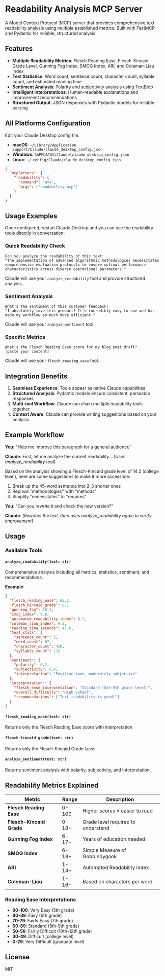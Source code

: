 # Readability Analysis MCP Server

A Model Context Protocol (MCP) server that provides comprehensive text readability analysis using multiple established metrics. Built with FastMCP and Pydantic for reliable, structured analysis.

## Features

- **Multiple Readability Metrics**: Flesch Reading Ease, Flesch-Kincaid Grade Level, Gunning Fog Index, SMOG Index, ARI, and Coleman-Liau Index
- **Text Statistics**: Word count, sentence count, character count, syllable count, and estimated reading time
- **Sentiment Analysis**: Polarity and subjectivity analysis using TextBlob
- **Intelligent Interpretations**: Human-readable explanations and improvement recommendations
- **Structured Output**: JSON responses with Pydantic models for reliable parsing

## All Platforms Configuration

Edit your Claude Desktop config file:

- **macOS**: `~/Library/Application Support/Claude/claude_desktop_config.json`
- **Windows**: `%APPDATA%\Claude\claude_desktop_config.json`  
- **Linux**: `~/.config/Claude/claude_desktop_config.json`

```json
{
  "mcpServers": {
    "readability": {
      "command": "uvx",
      "args": ["readability-mcp"]
    }
  }
}
```

## Usage Examples

Once configured, restart Claude Desktop and you can use the readability tools directly in conversation:

### Quick Readability Check

```text
Can you analyze the readability of this text:
"The implementation of advanced algorithmic methodologies necessitates comprehensive evaluation protocols to ensure optimal performance characteristics across diverse operational parameters."
```

Claude will use your `analyze_readability` tool and provide structured analysis.

### Sentiment Analysis

```text
What's the sentiment of this customer feedback:
"I absolutely love this product! It's incredibly easy to use and has made my workflow so much more efficient."
```

Claude will use your `analyze_sentiment` tool.

### Specific Metrics

```text
What's the Flesch Reading Ease score for my blog post draft?
[paste your content]
```

Claude will use your `flesch_reading_ease` tool.

## Integration Benefits

1. **Seamless Experience**: Tools appear as native Claude capabilities
2. **Structured Analysis**: Pydantic models ensure consistent, parseable responses
3. **Multi-tool Workflow**: Claude can chain multiple readability tools together
4. **Context Aware**: Claude can provide writing suggestions based on your analysis

## Example Workflow

**You**: "Help me improve this paragraph for a general audience"

**Claude**: First, let me analyze the current readability...
*[Uses analyze_readability tool]*

Based on the analysis showing a Flesch-Kincaid grade level of 14.2 (college level), here are some suggestions to make it more accessible:

1. Break up the 45-word sentence into 2-3 shorter ones
2. Replace "methodologies" with "methods"
3. Simplify "necessitates" to "requires"

**You**: "Can you rewrite it and check the new version?"

**Claude**: *[Rewrites the text, then uses analyze_readability again to verify improvement]*

## Usage

### Available Tools

#### `analyze_readability(text: str)`

Comprehensive analysis including all metrics, statistics, sentiment, and recommendations.

**Example:**

```json
{
  "flesch_reading_ease": 65.2,
  "flesch_kincaid_grade": 8.1,
  "gunning_fog": 10.3,
  "smog_index": 9.8,
  "automated_readability_index": 8.7,
  "coleman_liau_index": 9.2,
  "reading_time_seconds": 45.6,
  "text_stats": {
    "sentence_count": 5,
    "word_count": 87,
    "character_count": 456,
    "syllable_count": 132
  },
  "sentiment": {
    "polarity": 0.2,
    "subjectivity": 0.4,
    "interpretation": "Positive tone, moderately subjective"
  },
  "interpretation": {
    "flesch_ease_interpretation": "Standard (8th-9th grade level)",
    "overall_difficulty": "High School",
    "recommendations": ["Text readability is good!"]
  }
}
```

#### `flesch_reading_ease(text: str)`

Returns only the Flesch Reading Ease score with interpretation.

#### `flesch_kincaid_grade(text: str)`

Returns only the Flesch-Kincaid Grade Level.

#### `analyze_sentiment(text: str)`

Returns sentiment analysis with polarity, subjectivity, and interpretation.

## Readability Metrics Explained

| Metric | Range | Description |
|--------|-------|-------------|
| **Flesch Reading Ease** | 0-100 | Higher scores = easier to read |
| **Flesch-Kincaid Grade** | 0-18+ | Grade level required to understand |
| **Gunning Fog Index** | 6-17+ | Years of education needed |
| **SMOG Index** | 6-18+ | Simple Measure of Gobbledygook |
| **ARI** | 1-14+ | Automated Readability Index |
| **Coleman-Liau** | 1-16+ | Based on characters per word |

### Reading Ease Interpretations

- **90-100**: Very Easy (5th grade)
- **80-89**: Easy (6th grade)
- **70-79**: Fairly Easy (7th grade)
- **60-69**: Standard (8th-9th grade)
- **50-59**: Fairly Difficult (10th-12th grade)
- **30-49**: Difficult (college level)
- **0-29**: Very Difficult (graduate level)

## License

MIT
